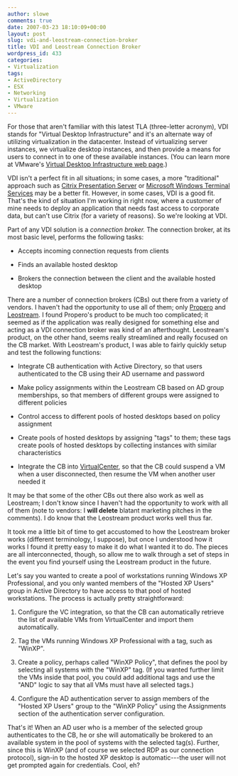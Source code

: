```yaml
---
author: slowe
comments: true
date: 2007-03-23 18:10:09+00:00
layout: post
slug: vdi-and-leostream-connection-broker
title: VDI and Leostream Connection Broker
wordpress_id: 433
categories:
- Virtualization
tags:
- ActiveDirectory
- ESX
- Networking
- Virtualization
- VMware
---
```


For those that aren't familiar with this latest TLA (three-letter acronym), VDI stands for "Virtual Desktop Infrastructure" and it's an alternate way of utilizing virtualization in the datacenter. Instead of virtualizing server instances, we virtualize desktop instances, and then provide a means for users to connect in to one of these available instances. (You can learn more at VMware's [Virtual Desktop Infrastructure web page](http://www.vmware.com/solutions/desktop/vdi.html).)

VDI isn't a perfect fit in all situations; in some cases, a more "traditional" approach such as [Citrix Presentation Server](http://www.citrix.com/English/ps2/products/product.asp?contentID=186&ntref=hp_nav_US) or [Microsoft Windows Terminal Services](http://www.microsoft.com/windowsserver2003/technologies/terminalservices/default.mspx) may be a better fit. However, in some cases, VDI is a good fit. That's the kind of situation I'm working in right now, where a customer of mine needs to deploy an application that needs fast access to corporate data, but can't use Citrix (for a variety of reasons). So we're looking at VDI.

Part of any VDI solution is a _connection broker._ The connection broker, at its most basic level, performs the following tasks:

* Accepts incoming connection requests from clients

* Finds an available hosted desktop

* Brokers the connection between the client and the available hosted desktop

There are a number of connection brokers (CBs) out there from a variety of vendors. I haven't had the opportunity to use all of them; only [Propero](http://www.propero.com/) and [Leostream](http://www.leostream.com/productVHDC.html). I found Propero's product to be much too complicated; it seemed as if the application was really designed for something else and acting as a VDI connection broker was kind of an afterthought. Leostream's product, on the other hand, seems really streamlined and really focused on the CB market. With Leostream's product, I was able to fairly quickly setup and test the following functions:

* Integrate CB authentication with Active Directory, so that users authenticated to the CB using their AD username and password

* Make policy assignments within the Leostream CB based on AD group memberships, so that members of different groups were assigned to different policies

* Control access to different pools of hosted desktops based on policy assignment

* Create pools of hosted desktops by assigning "tags" to them; these tags create pools of hosted desktops by collecting instances with similar characteristics

* Integrate the CB into [VirtualCenter](http://www.vmware.com/products/vi/vc/), so that the CB could suspend a VM when a user disconnected, then resume the VM when another user needed it

It may be that some of the other CBs out there also work as well as Leostream; I don't know since I haven't had the opportunity to work with all of them (note to vendors: I **will delete** blatant marketing pitches in the comments). I do know that the Leostream product works well thus far.

It took me a little bit of time to get accustomed to how the Leostream broker works (different terminology, I suppose), but once I understood how it works I found it pretty easy to make it do what I wanted it to do. The pieces are all interconnected, though, so allow me to walk through a set of steps in the event you find yourself using the Leostream product in the future.

Let's say you wanted to create a pool of workstations running Windows XP Professional, and you only wanted members of the "Hosted XP Users" group in Active Directory to have access to that pool of hosted workstations. The process is actually pretty straightforward:

1. Configure the VC integration, so that the CB can automatically retrieve the list of available VMs from VirtualCenter and import them automatically.

2. Tag the VMs running Windows XP Professional with a tag, such as "WinXP".

3. Create a policy, perhaps called "WinXP Policy", that defines the pool by selecting all systems with the "WinXP" tag. (If you wanted further limit the VMs inside that pool, you could add additional tags and use the "AND" logic to say that all VMs must have all selected tags.)

4. Configure the AD authentication server to assign members of the "Hosted XP Users" group to the "WinXP Policy" using the Assignments section of the authentication server configuration.

That's it! When an AD user who is a member of the selected group authenticates to the CB, he or she will automatically be brokered to an available system in the pool of systems with the selected tag(s). Further, since this is WinXP (and of course we selected RDP as our connection protocol), sign-in to the hosted XP desktop is automatic---the user will not get prompted again for credentials. Cool, eh?
